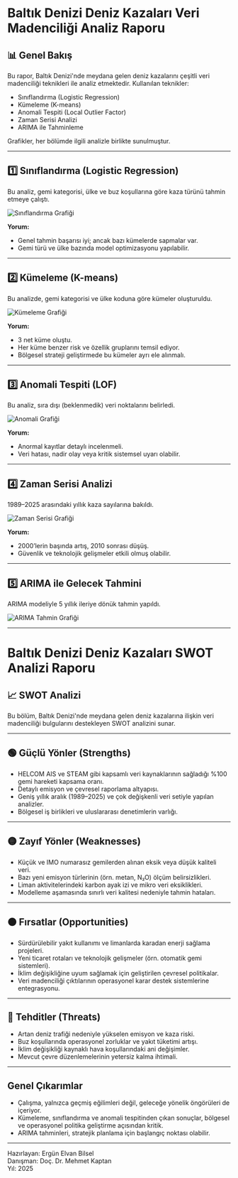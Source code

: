 # Baltık Denizi Deniz Kazaları Veri Madenciliği Analiz Raporu

## 📊 Genel Bakış
Bu rapor, Baltık Denizi'nde meydana gelen deniz kazalarını çeşitli veri madenciliği teknikleri ile analiz etmektedir. Kullanılan teknikler:
- Sınıflandırma (Logistic Regression)
- Kümeleme (K-means)
- Anomali Tespiti (Local Outlier Factor)
- Zaman Serisi Analizi
- ARIMA ile Tahminleme

Grafikler, her bölümde ilgili analizle birlikte sunulmuştur.

---

## 1️⃣ Sınıflandırma (Logistic Regression)
Bu analiz, gemi kategorisi, ülke ve buz koşullarına göre kaza türünü tahmin etmeye çalıştı.

![Sınıflandırma Grafiği](charts/classification_chart.png)

**Yorum:**
- Genel tahmin başarısı iyi; ancak bazı kümelerde sapmalar var.
- Gemi türü ve ülke bazında model optimizasyonu yapılabilir.

---

## 2️⃣ Kümeleme (K-means)
Bu analizde, gemi kategorisi ve ülke koduna göre kümeler oluşturuldu.

![Kümeleme Grafiği](charts/clustering_chart.png)

**Yorum:**
- 3 net küme oluştu.
- Her küme benzer risk ve özellik gruplarını temsil ediyor.
- Bölgesel strateji geliştirmede bu kümeler ayrı ele alınmalı.

---

## 3️⃣ Anomali Tespiti (LOF)
Bu analiz, sıra dışı (beklenmedik) veri noktalarını belirledi.

![Anomali Grafiği](charts/anomaly_chart.png)

**Yorum:**
- Anormal kayıtlar detaylı incelenmeli.
- Veri hatası, nadir olay veya kritik sistemsel uyarı olabilir.

---

## 4️⃣ Zaman Serisi Analizi
1989–2025 arasındaki yıllık kaza sayılarına bakıldı.

![Zaman Serisi Grafiği](charts/timeseries_chart.png)

**Yorum:**
- 2000’lerin başında artış, 2010 sonrası düşüş.
- Güvenlik ve teknolojik gelişmeler etkili olmuş olabilir.

---

## 5️⃣ ARIMA ile Gelecek Tahmini
ARIMA modeliyle 5 yıllık ileriye dönük tahmin yapıldı.

![ARIMA Tahmin Grafiği](charts/forecast_chart.png)



---


# Baltık Denizi Deniz Kazaları SWOT Analizi Raporu

## 📈 SWOT Analizi
Bu bölüm, Baltık Denizi'nde meydana gelen deniz kazalarına ilişkin veri madenciliği bulgularını destekleyen SWOT analizini sunar.

---

## 🟢 Güçlü Yönler (Strengths)
- HELCOM AIS ve STEAM gibi kapsamlı veri kaynaklarının sağladığı %100 gemi hareketi kapsama oranı.
- Detaylı emisyon ve çevresel raporlama altyapısı.
- Geniş yıllık aralık (1989–2025) ve çok değişkenli veri setiyle yapılan analizler.
- Bölgesel iş birlikleri ve uluslararası denetimlerin varlığı.

---

## 🟡 Zayıf Yönler (Weaknesses)
- Küçük ve IMO numarasız gemilerden alınan eksik veya düşük kaliteli veri.
- Bazı yeni emisyon türlerinin (örn. metan, N₂O) ölçüm belirsizlikleri.
- Liman aktivitelerindeki karbon ayak izi ve mikro veri eksiklikleri.
- Modelleme aşamasında sınırlı veri kalitesi nedeniyle tahmin hataları.

---

## 🟠 Fırsatlar (Opportunities)
- Sürdürülebilir yakıt kullanımı ve limanlarda karadan enerji sağlama projeleri.
- Yeni ticaret rotaları ve teknolojik gelişmeler (örn. otomatik gemi sistemleri).
- İklim değişikliğine uyum sağlamak için geliştirilen çevresel politikalar.
- Veri madenciliği çıktılarının operasyonel karar destek sistemlerine entegrasyonu.

---

## 🔴 Tehditler (Threats)
- Artan deniz trafiği nedeniyle yükselen emisyon ve kaza riski.
- Buz koşullarında operasyonel zorluklar ve yakıt tüketimi artışı.
- İklim değişikliği kaynaklı hava koşullarındaki ani değişimler.
- Mevcut çevre düzenlemelerinin yetersiz kalma ihtimali.

---

##  Genel Çıkarımlar
- Çalışma, yalnızca geçmiş eğilimleri değil, geleceğe yönelik öngörüleri de içeriyor.
- Kümeleme, sınıflandırma ve anomali tespitinden çıkan sonuçlar, bölgesel ve operasyonel politika geliştirme açısından kritik.
- ARIMA tahminleri, stratejik planlama için başlangıç noktası olabilir.


---

Hazırlayan: Ergün Elvan Bilsel  
Danışman: Doç. Dr. Mehmet Kaptan  
Yıl: 2025